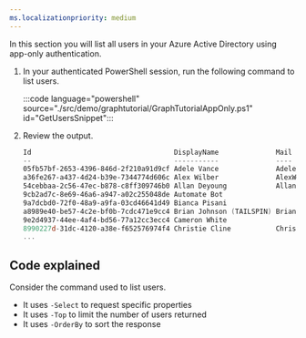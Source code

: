 ```yaml
---
ms.localizationpriority: medium
---
```


<!-- markdownlint-disable MD041 -->

In this section you will list all users in your Azure Active Directory using app-only authentication.

1. In your authenticated PowerShell session, run the following command to list users.

    :::code language="powershell" source="./src/demo/graphtutorial/GraphTutorialAppOnly.ps1" id="GetUsersSnippet":::

1. Review the output.

    ```powershell
    Id                                   DisplayName              Mail                  UserPrincipalName UserType
    --                                   -----------              ----                  ----------------- --------
    05fb57bf-2653-4396-846d-2f210a91d9cf Adele Vance              AdeleV@contoso.com
    a36fe267-a437-4d24-b39e-7344774d606c Alex Wilber              AlexW@contoso.com
    54cebbaa-2c56-47ec-b878-c8ff309746b0 Allan Deyoung            AllanD@contoso.com
    9cb2ad7c-8e69-46a6-a947-a02c255048de Automate Bot
    9a7dcbd0-72f0-48a9-a9fa-03cd46641d49 Bianca Pisani
    a8989e40-be57-4c2e-bf0b-7cdc471e9cc4 Brian Johnson (TAILSPIN) BrianJ@contoso.com
    9e2d4937-44ee-4af4-bd56-77a12cc3ecc4 Cameron White
    8990227d-31dc-4120-a38e-f652576974f4 Christie Cline           ChristieC@contoso.com
    ...
    ```

## Code explained

Consider the command used to list users.

- It uses `-Select` to request specific properties
- It uses `-Top` to limit the number of users returned
- It uses `-OrderBy` to sort the response
